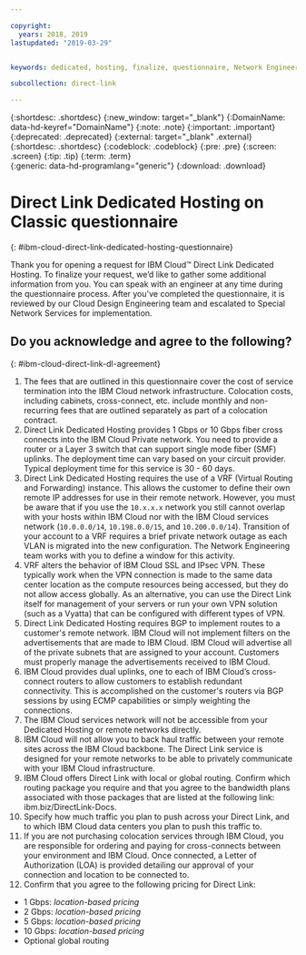 ```yaml
---

copyright:
  years: 2018, 2019
lastupdated: "2019-03-29"


keywords: dedicated, hosting, finalize, questionnaire, Network Engineering, billing, fees, VRF, BGP, case, cross-connects, datacenters, data, center, backhaul, single mode, single-mode, fiber, Letter of Authorization, LOA, contract

subcollection: direct-link

---
```


{:shortdesc: .shortdesc}
{:new_window: target="_blank"}
{:DomainName: data-hd-keyref="DomainName"}
{:note: .note}
{:important: .important}
{:deprecated: .deprecated}
{:external: target="_blank" .external}
{:shortdesc: .shortdesc}
{:codeblock: .codeblock}
{:pre: .pre}
{:screen: .screen}
{:tip: .tip}
{:term: .term}  
{:generic: data-hd-programlang="generic"}
{:download: .download}  

# Direct Link Dedicated Hosting on Classic questionnaire
{: #ibm-cloud-direct-link-dedicated-hosting-questionnaire}

Thank you for opening a request for IBM Cloud™ Direct Link Dedicated Hosting. To finalize your request, we’d like to gather some additional information from you. You can speak with an engineer at any time during the questionnaire process. After you've completed the questionnaire, it is reviewed by our Cloud Design Engineering team and escalated to Special Network Services for implementation.

## Do you acknowledge and agree to the following?
{: #ibm-cloud-direct-link-dl-agreement}

1. The fees that are outlined in this questionnaire cover the cost of service termination into the IBM Cloud network infrastructure. Colocation costs, including cabinets, cross-connect, etc. include monthly and non-recurring fees that are outlined separately as part of a colocation contract.
2. Direct Link Dedicated Hosting provides 1 Gbps or 10 Gbps fiber cross connects into the IBM Cloud Private network. You need to provide a router or a Layer 3 switch that can support single mode fiber (SMF) uplinks. The deployment time can vary based on your circuit provider. Typical deployment time for this service is 30 - 60 days.
3. Direct Link Dedicated Hosting requires the use of a VRF (Virtual Routing and Forwarding) instance. This allows the customer to define their own remote IP addresses for use in their remote network. However, you must be aware that if you use the `10.x.x.x` network you still cannot overlap with your hosts within IBM Cloud nor with the IBM Cloud services network (`10.0.0.0/14`, `10.198.0.0/15`, and `10.200.0.0/14`). Transition of your account to a VRF requires a brief private network outage as each VLAN is migrated into the new configuration. The Network Engineering team works with you to define a window for this activity.
4. VRF alters the behavior of IBM Cloud SSL and IPsec VPN. These typically work when the VPN connection is made to the same data center location as the compute resources being accessed, but they do not allow access globally. As an alternative, you can use the Direct Link itself for management of your servers or run your own VPN solution (such as a Vyatta) that can be configured with different types of VPN. 
5. Direct Link Dedicated Hosting requires BGP to implement routes to a customer's remote network. IBM Cloud will not implement filters on the advertisements that are made to IBM Cloud. IBM Cloud will advertise all of the private subnets that are assigned to your account. Customers must properly manage the advertisements received to IBM Cloud.
6. IBM Cloud provides dual uplinks, one to each of IBM Cloud’s cross-connect routers to allow customers to establish redundant connectivity. This is accomplished on the customer's routers via BGP sessions by using ECMP capabilities or simply weighting the connections.
7. The IBM Cloud services network will not be accessible from your Dedicated Hosting or remote networks directly.
8. IBM Cloud will not allow you to back haul traffic between your remote sites across the IBM Cloud backbone. The Direct Link service is designed for your remote networks to be able to privately communicate with your IBM Cloud infrastructure.
9. IBM Cloud offers Direct Link with local or global routing. Confirm which routing package you require and that you agree to the bandwidth plans associated with those packages that are listed at the following link: ibm.biz/DirectLink-Docs.
10. Specify how much traffic you plan to push across your Direct Link, and to which IBM Cloud data centers you plan to push this traffic to.
11. If you are not purchasing colocation services through IBM Cloud, you are responsible for ordering and paying for cross-connects between your environment and IBM Cloud. Once connected, a Letter of Authorization (LOA) is provided detailing our approval of your connection and location to be connected to.
12. Confirm that you agree to the following pricing for Direct Link:

* 1 Gbps: _location-based pricing_
* 2 Gbps: _location-based pricing_
* 5 Gbps: _location-based pricing_
* 10 Gbps: _location-based pricing_
* Optional global routing
